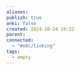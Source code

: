 ```yaml
---
aliases: 
publish: true
anki: false
created: 2024-10-24 19:22
parent: 
connected:
  - "#обс/linking"
tags:
  - empty
---
```

